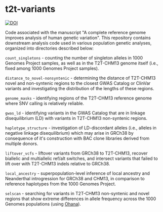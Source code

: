 # t2t-variants
[![DOI](https://zenodo.org/badge/371794809.svg)](https://zenodo.org/badge/latestdoi/371794809)

Code associated with the manuscript "A complete reference genome improves analysis of human genetic variation". This repository contains downstream analysis code used in various population genetic analyses, organized into directories described below:

`count_singletons` - counting the number of singleton alleles in 1000 Genomes Project samples, as well as in the T2T-CHM13 genome itself (i.e., fixed among 1000 Genomes Project samples).

`distance_to_novel-nonsyntenic` - determining the distance of T2T-CHM13 novel and non-syntenic regions to the closest GWAS Catalog or ClinVar variants and investigating the distribution of the lengths of these regions.

`genome_masks` - identifying regions of the T2T-CHM13 reference genome where SNV calling is relatively reliable.

`gwas_ld` - identifying variants in the GWAS Catalog that are in linkage disequilibrium (LD) with variants in T2T-CHM13 non-syntenic regions.

`haplotype_structure` - investigation of LD-discordant alleles (i.e., alleles in negative linkage disequilibrium) which may arise in GRCh38 by consequence of it's construction with BAC clone libraries derived from multiple donors.

`liftover_vcfs` - liftover variants from GRCh38 to T2T-CHM13, recover biallelic and multiallelic ref/alt switches, and intersect variants that failed to lift over with T2T-CHM13 indels relative to GRCh38.

`local_ancestry` - superpopulation-level inference of local ancestry and Neanderthal introgression for GRCh38 and CHM13, in comparison to reference haplotypes from the 1000 Genomes Project.

`selscan` - searching for variants in T2T-CHM13 non-syntenic and novel regions that show extreme differences in allele frequency across the 1000 Genomes populations (using [Ohana](https://github.com/jade-cheng/ohana)).
